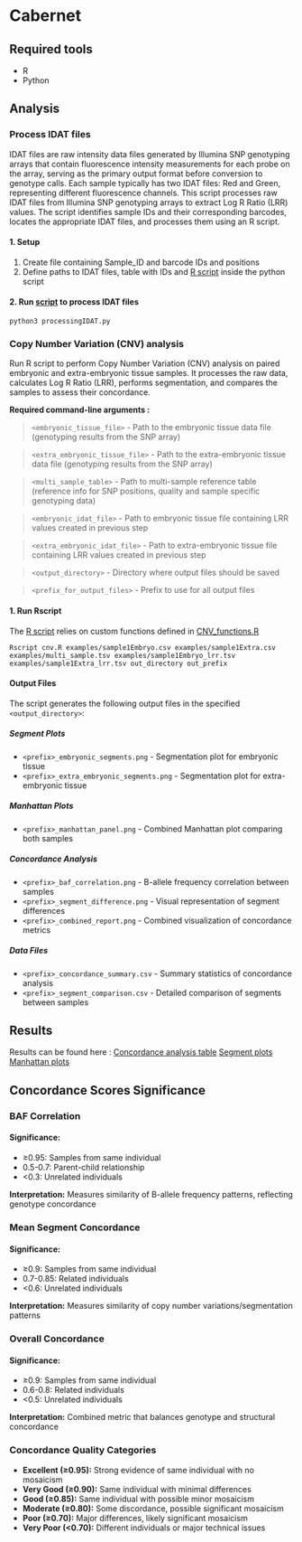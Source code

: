 # Cabernet
## Required tools
* R
* Python

## Analysis
### Process IDAT files 
IDAT files are raw intensity data files generated by Illumina SNP genotyping arrays that contain fluorescence intensity measurements for each probe on the array, serving as the primary output format before conversion to genotype calls. Each sample typically has two IDAT files: Red and Green, representing different fluorescence channels.
This script processes raw IDAT files from Illumina SNP genotyping arrays to extract Log R Ratio (LRR) values. The script identifies sample IDs and their corresponding barcodes, locates the appropriate IDAT files, and processes them using an R script.

#### 1. Setup
1. Create file containing Sample_ID and barcode IDs and positions
2. Define paths to IDAT files, table with IDs and [R script](https://github.com/SilviaBuonaiuto/Cabernet/blob/main/scripts/processIDAT.R) inside the python script

#### 2. Run [script](https://github.com/SilviaBuonaiuto/Cabernet/blob/main/scripts/processingIDAT.py) to process IDAT files 
```
python3 processingIDAT.py 
```


### Copy Number Variation (CNV) analysis 

Run R script to perform Copy Number Variation (CNV) analysis on paired embryonic and extra-embryonic tissue samples. It processes the raw data, calculates Log R Ratio (LRR), performs segmentation, and compares the samples to assess their concordance.

**Required command-line arguments :**
> `<embryonic_tissue_file>` - Path to the embryonic tissue data file (genotyping results from the SNP array)

> `<extra_embryonic_tissue_file>` - Path to the extra-embryonic tissue data file (genotyping results from the SNP array)

> `<multi_sample_table>` - Path to multi-sample reference table (reference info for SNP positions, quality and sample specific genotyping data)

> `<embryonic_idat_file>` - Path to embryonic tissue file containing LRR values created in previous step

> `<extra_embryonic_idat_file>` - Path to extra-embryonic tissue file containing LRR values created in previous step

> `<output_directory>` - Directory where output files should be saved

> `<prefix_for_output_files>` - Prefix to use for all output files


#### 1. Run Rscript
The [R script](https://github.com/SilviaBuonaiuto/Cabernet/blob/main/scripts/cnv.R) relies on custom functions defined in [CNV_functions.R](https://github.com/SilviaBuonaiuto/Cabernet/blob/main/scripts/CNV_functions.R)

```
Rscript cnv.R examples/sample1Embryo.csv examples/sample1Extra.csv examples/multi_sample.tsv examples/sample1Embryo_lrr.tsv examples/sample1Extra_lrr.tsv out_directory out_prefix
```
#### Output Files

The script generates the following output files in the specified `<output_directory>`:

##### Segment Plots 
* `<prefix>_embryonic_segments.png` - Segmentation plot for embryonic tissue	
* `<prefix>_extra_embryonic_segments.png` - Segmentation plot for extra-embryonic tissue

##### Manhattan Plots
* `<prefix>_manhattan_panel.png` - Combined Manhattan plot comparing both samples

##### Concordance Analysis
* `<prefix>_baf_correlation.png` - B-allele frequency correlation between samples
* `<prefix>_segment_difference.png` - Visual representation of segment differences
* `<prefix>_combined_report.png` - Combined visualization of concordance metrics

##### Data Files
* `<prefix>_concordance_summary.csv` - Summary statistics of concordance analysis
* `<prefix>_segment_comparison.csv` - Detailed comparison of segments between samples

## Results

Results can be found here :
[Concordance analysis table](https://github.com/SilviaBuonaiuto/Cabernet/blob/main/data/cabernet_results.tsv)
[Segment plots](https://github.com/SilviaBuonaiuto/Cabernet/tree/main/plots/segment_plots)
[Manhattan plots](https://github.com/SilviaBuonaiuto/Cabernet/tree/main/plots/manhattan_plots)

## Concordance Scores Significance

### BAF Correlation
#### Significance:

* ≥0.95: Samples from same individual
* 0.5-0.7: Parent-child relationship
* <0.3: Unrelated individuals


**Interpretation:** Measures similarity of B-allele frequency patterns, reflecting genotype concordance


### Mean Segment Concordance
#### Significance:

* ≥0.9: Samples from same individual
* 0.7-0.85: Related individuals
* <0.6: Unrelated individuals


**Interpretation:** Measures similarity of copy number variations/segmentation patterns

### Overall Concordance
#### Significance:

* ≥0.9: Samples from same individual
* 0.6-0.8: Related individuals
* <0.5: Unrelated individuals


**Interpretation:** Combined metric that balances genotype and structural concordance


### Concordance Quality Categories

* **Excellent (≥0.95):** Strong evidence of same individual with no mosaicism
* **Very Good (≥0.90):** Same individual with minimal differences
* **Good (≥0.85):** Same individual with possible minor mosaicism
* **Moderate (≥0.80):** Some discordance, possible significant mosaicism
* **Poor (≥0.70):** Major differences, likely significant mosaicism
* **Very Poor (<0.70):** Different individuals or major technical issues